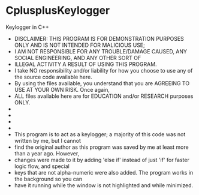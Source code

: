 # CplusplusKeylogger
Keylogger in C++


 * DISCLAIMER: THIS PROGRAM IS FOR DEMONSTRATION PURPOSES ONLY AND IS NOT INTENDED FOR MALICIOUS USE;
 * I AM NOT RESPONSIBLE FOR ANY TROUBLE/DAMAGE CAUSED, ANY SOCIAL ENGINEERING, AND ANY OTHER SORT OF
 * ILLEGAL ACTIVITY A RESULT OF USING THIS PROGRAM.
 * I take NO responsibility and/or liability for how you choose to use any of the source code available here.
 * By using the files available, you understand that you are AGREEING TO USE AT YOUR OWN RISK. Once again, 
 * ALL files available here are for EDUCATION and/or RESEARCH purposes ONLY.
 *
 *
 *
 *
 * This program is to act as a keylogger; a majority of this code was not written by me, but I cannot 
 * find the original author as this program was saved by me at least more than a year ago. However, 
 * changes were made to it by adding 'else if' instead of just 'if' for faster logic flow, and special
 * keys that are not alpha-numeric were also added. The program works in the background so you can 
 * have it running while the window is not highlighted and while minimized. 
 
